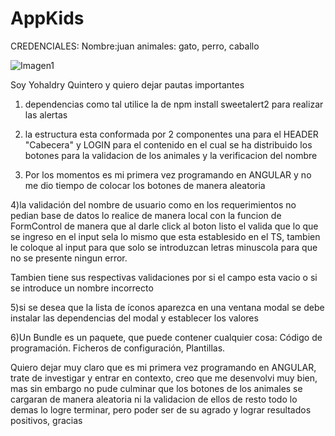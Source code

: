 # AppKids

CREDENCIALES: Nombre:juan
animales: gato, perro, caballo

![Imagen1](https://user-images.githubusercontent.com/87151125/136338494-b79a6284-4cc4-4c4e-8ad0-5051d388bbbb.png)

Soy Yohaldry Quintero y quiero dejar pautas importantes


1) dependencias como tal utilice la de npm install sweetalert2 para realizar las alertas 

2) la estructura esta conformada por 2 componentes una para el HEADER "Cabecera" y LOGIN para el contenido en el cual se ha distribuido los botones para la validacion de los animales y la verificacion del nombre

3) Por los momentos es mi primera vez programando en ANGULAR y no me dio tiempo de colocar los botones de manera aleatoria

4)la validación del nombre de usuario como en los requerimientos no pedian base de datos lo realice de manera local con la funcion de FormControl de manera que al darle click al boton listo el valida que lo que se ingreso en el input sela lo mismo que esta establesido en el TS, tambien le coloque al input para que solo se introduzcan letras minuscola para que no se presente ningun error.

Tambien tiene sus respectivas validaciones por si el campo esta vacio o si se introduce un nombre incorrecto

5)si se desea que la lista de íconos aparezca en una ventana modal se debe instalar las dependencias del modal y establecer los valores

6)Un Bundle es un paquete, que puede contener cualquier cosa: Código de programación. Ficheros de configuración, Plantillas.



Quiero dejar muy claro que es mi primera vez programando en ANGULAR, trate de investigar y entrar en contexto, creo que me desenvolvi muy bien, mas sin embargo no pude culminar que los botones de los animales se cargaran de manera aleatoria ni la validacion de ellos de resto todo lo demas lo logre terminar, pero poder ser de su agrado y lograr resultados positivos, gracias
